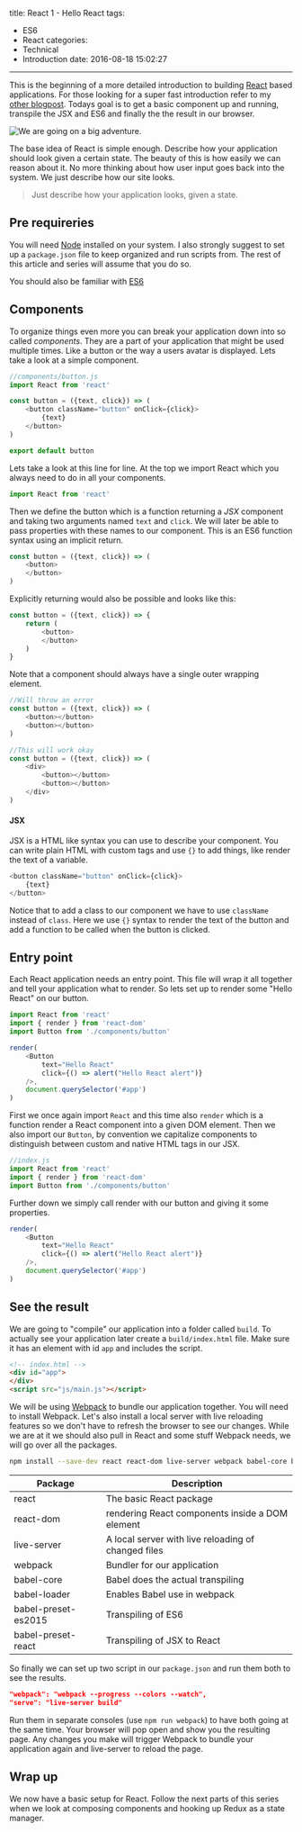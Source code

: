 title: React 1 - Hello React
tags:
  - ES6
  - React
categories:
  - Technical
  - Introduction
date: 2016-08-18 15:02:27
---


This is the beginning of a more detailed introduction to building [React](https://facebook.github.io/react/) based applications. For those looking for a super fast introduction refer to my [other blogpost](/2016/07/21/Why-and-how-to-ReactJS/). Todays goal is to get a basic component up and running, transpile the JSX and ES6 and finally the the result in our browser.

![We are going on a big adventure.](/images/tech/adventure.jpg)

<!-- more -->

The base idea of React is simple enough. Describe how your application should look given a certain state. The beauty of this is how easily we can reason about it. No more thinking about how user input goes back into the system. We just describe how our site looks.

> Just describe how your application looks, given a state.

## Pre requireries

You will need [Node](https://nodejs.org) installed on your system. I also strongly suggest to set up a `package.json` file to keep organized and run scripts from. The rest of this article and series will assume that you do so.

You should also be familiar with [ES6](/2016/07/25/ES6-need-to-know/)

## Components

To organize things even more you can break your application down into so called *components*. They are a part of your application that might be used multiple times. Like a button or the way a users avatar is displayed. Lets take a look at a simple component.

```javascript
//components/button.js
import React from 'react'

const button = ({text, click}) => (
    <button className="button" onClick={click}>
        {text}
    </button>
)

export default button
```

Lets take a look at this line for line. At the top we import React which you always need to do in all your components.

```javascript
import React from 'react'
```

Then we define the button which is a function returning a *JSX* component and taking two arguments named `text` and `click`. We will later be able to pass properties with these names to our component. This is an ES6 function syntax using an implicit return.

```javascript
const button = ({text, click}) => (
    <button>
    </button>
)
```

Explicitly returning would also be possible and looks like this:
```javascript
const button = ({text, click}) => {
    return (
        <button>
        </button>
    )
}
```

Note that a component should always have a single outer wrapping element.
```javascript
//Will throw an error
const button = ({text, click}) => (
    <button></button>
    <button></button>
)

//This will work okay
const button = ({text, click}) => (
    <div>
        <button></button>
        <button></button>
    </div>
)
```

#### JSX

JSX is a HTML like syntax you can use to describe your component. You can write plain HTML with custom tags and use `{}` to add things, like render the text of a variable.

```javascript
<button className="button" onClick={click}>
	{text}
</button>
```

Notice that to add a class to our component we have to use `className` instead of `class`. Here we use `{}` syntax to render the text of the button and add a function to be called when the button is clicked.

## Entry point

Each React application needs an entry point. This file will wrap it all together and tell your application what to render. So lets set up to render some "Hello React" on our button.

```javascript
import React from 'react'
import { render } from 'react-dom'
import Button from './components/button'

render(
	<Button
		text="Hello React"
		click={() => alert("Hello React alert")}
	/>,
	document.querySelector('#app')
)
```

First we once again import `React` and this time also `render` which is a function render a React component into a given DOM element. Then we also import our `Button`, by convention we capitalize components to distinguish between custom and native HTML tags in our JSX.

```javascript
//index.js
import React from 'react'
import { render } from 'react-dom'
import Button from './components/button'
```

Further down we simply call render with our button and giving it some properties.
```javascript
render(
	<Button
		text="Hello React"
		click={() => alert("Hello React alert")}
	/>,
	document.querySelector('#app')
)
```

## See the result

We are going to "compile" our application into a folder called `build`. To actually see your application later create a `build/index.html` file. Make sure it has an element with id `app` and includes the script.

```HTML
<!-- index.html -->
<div id="app">
</div>
<script src="js/main.js"></script>
```

We will be using [Webpack](https://webpack.github.io/) to bundle our application together. You will need to install Webpack. Let's also install a local server with live reloading features so we don't have to refresh the browser to see our changes. While we are at it we should also pull in React and some stuff Webpack needs, we will go over all the packages.

```bash
npm install --save-dev react react-dom live-server webpack babel-core babel-loader babel-preset-es2015 babel-preset-react
```

| Package | Description |
| --- | --- |
| react | The basic React package |
|react-dom| rendering React components inside a DOM element|
|live-server| A local server with live reloading of changed files|
|webpack| Bundler for our application|
|babel-core| Babel does the actual transpiling|
|babel-loader| Enables Babel use in webpack|
|babel-preset-es2015| Transpiling of ES6|
|babel-preset-react|Transpiling of JSX to React|

So finally we can set up two script in our `package.json` and run them both to see the results.

```json
"webpack": "webpack --progress --colors --watch",
"serve": "live-server build"
```

Run them in separate consoles (use `npm run webpack`) to have both going at the same time. Your browser will pop open and show you the resulting page. Any changes you make will trigger Webpack to bundle your application again and live-server to reload the page.

## Wrap up

We now have a basic setup for React. Follow the next parts of this series when we look at composing components and hooking up Redux as a state manager.
